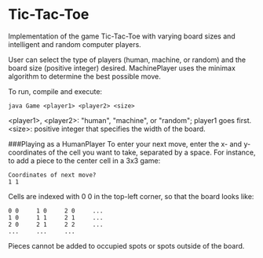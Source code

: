 Tic-Tac-Toe
===========

Implementation of the game Tic-Tac-Toe with varying board sizes and intelligent and random computer players.

User can select the type of players (human, machine, or random) and the board size (positive integer) desired. MachinePlayer uses the minimax algorithm to determine the best possible move.

To run, compile and execute:  

    java Game <player1> <player2> <size>  

\<player1\>, \<player2\>: "human", "machine", or "random"; player1 goes first.  
\<size\>: positive integer that specifies the width of the board.

###Playing as a HumanPlayer
To enter your next move, enter the x- and y- coordinates of the cell you want to take, separated by a space. For instance, to add a piece to the center cell in a 3x3 game:

    Coordinates of next move?
    1 1

Cells are indexed with 0 0 in the top-left corner, so that the board looks like:

    0 0     1 0     2 0     ...
    1 0     1 1     2 1     ...
    2 0     2 1     2 2     ...
    ...     ...     ...     

Pieces cannot be added to occupied spots or spots outside of the board.
    
